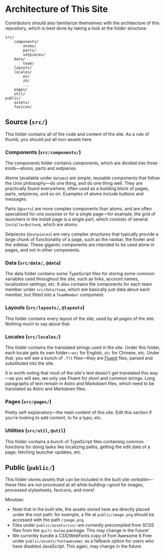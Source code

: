 # Architecture of This Site

Contributors should also familiarize themselves with the architecture of this repository, which is best done by taking a look at the folder structure:

```
src/
	components/
		atoms/
		parts/
		setpieces/
	data/
		team/
	layouts/
	locales/
		en/
		zh/
		...
	pages/
	util/
public/
	assets/
	favicon/
```

## Source (`src/`)

This folder contains all of the code and content of the site.
As a rule of thumb, you should put all non-assets here.

### Components (`src/components/`)

The components folder contains components, which are divided into three kinds—atoms, parts and setpieces.

Atoms (available under `@atoms`) are simple, reusable components that follow the Unix philosophy—do one thing, and do one thing well.
They are practically found everywhere, often used as a building block of pages, parts, setpieces, and so on. Examples of atoms include buttons and messages.

Parts (`@parts`) are more complex components than atoms, and are often specialized for one purpose or for a single page—for example, the grid of launchers in the install page is a single part, which consists of several `InstallerButton`s, which are atoms.

Setpieces (`@setpieces`) are very complex structures that typically provide a large chunk of functionality of a page, such as the navbar, the footer and the sidebar.
These gigantic components are intended to be used alone in pages, and not in other components.

### Data (`src/data/`, `@data`)

The data folder contains some TypeScript files for storing some common variables used throughout the site, such as links, account names, localization settings, etc.
It also contains the components for each team member under `src/data/team`, which are basically just data about each member, but fitted into a `TeamMember` component.

### Layouts (`src/layouts/`, `@layouts`)

This folder contains every layout of the site, used by all pages of the site. Nothing much to say about that.

### Locales (`src/locales/`) 

This folder contains the translated strings used in the site. Under this folder, each locale gets its own folder—`en/` for English, `zh/` for Chinese, etc.
Under that, you will see a bunch of `.flt` files—they are [Fluent](https://projectfluent.org) files, parsed and substituted into the site.

It is worth noting that most of the site's text doesn't get translated this way—as you will see, we only use Fluent for short and common strings.
Long paragraphs of text remain in Astro and Markdown files, which need to be translated as Astro and Markdown files.

### Pages (`src/pages/`)

Pretty self-explanatory—the main content of this site. Edit this section if you're looking to add content, to fix a typo, etc.

### Utilities (`src/util`, `@util`)

This folder contains a bunch of TypeScript files containing common functions for doing tasks like localizing paths, getting the edit date of a page, fetching launcher updates, etc.

## Public (`public/`)

This folder stores assets that can be included in the built site *verbatim*—these files are not processed at all while building—good for images, processed stylesheets, favicons, and more!

Minutiae:
- Note that in the built site, the assets stored here are directly placed under the root path: for example, a file at `public/image.png` should be accessed with the path `/image.png`.
- Files under `public/assets/css/` are currently precompiled from SCSS files from the `quilt-bulma` package. This may change in the future!
- We currently bundle a CSS/WebFonts copy of Font Awesome 6 Free under `public/assets/fontawesome/` as a fallback option for users who have disabled JavaScript. This again, may change in the future.

